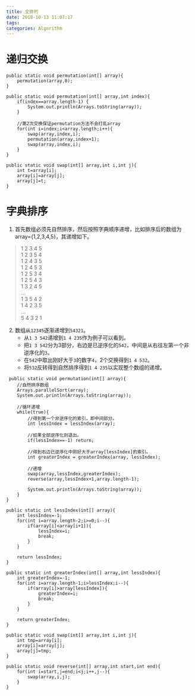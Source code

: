 ```yaml
---
title: 全排列
date: 2018-10-13 11:07:17
tags:
categories: Algorithm
---
```


# 递归交换

```
public static void permutation(int[] array){
    permutation(array,0);
}

public static void permutation(int[] array,int index){
    if(index==array.length-1) {
        System.out.println(Arrays.toString(array));
    }

    //第2次交换保证permutation方法不会打乱array
    for(int i=index;i<array.length;i++){
        swap(array,index,i);
        permutation(array,index+1);
        swap(array,index,i);
    }
}

public static void swap(int[] array,int i,int j){
    int t=array[i];
    array[i]=array[j];
    array[j]=t;
}
```

# 字典排序

1. 首先数组必须先自然排序，然后按照字典顺序递增，比如排序后的数组为array={1,2,3,4,5}，其递增如下。

>1 2 3 4 5  
1 2 3 5 4  
1 2 4 3 5  
1 2 4 5 3  
1 2 5 3 4  
1 2 5 4 3  
1 3 2 4 5  
...  
1 3 5 4 2  
1 4 2 3 5  
...  
5 4 3 2 1

2. 数组从`12345`逐渐递增到`54321`。
    * 从`1 3 542`递增到`1 4 235`作为例子可以看到。
    * 把`1 3 542`分为3部分，右边是已逆序化的`542`，中间是从右往左第一个非逆序化的`3`。
    * 在`542`中取出刚好大于`3`的数字`4`，2个交换得到`1 4 532`。
    * 将`532`反转得到自然排序得到`1 4 235`以实现整个数组的递增。

```
 public static void permutation(int[] array){
    //自然排序数组
    Arrays.parallelSort(array);
    System.out.println(Arrays.toString(array));

    //循环递增
    while(true){
        //得到第一个非逆序化的索引，即中间部分。
        int lessIndex = lessIndex(array);

        //如果全部逆序化则退出。
        if(lessIndex==-1) return;

        //得到右边已逆序化中刚好大于array[lessIndex]的索引。
        int greaterIndex = greaterIndex(array, lessIndex);

        //递增
        swap(array,lessIndex,greaterIndex);
        reverse(array,lessIndex+1,array.length-1);

        System.out.println(Arrays.toString(array));
    }
}
```

```
public static int lessIndex(int[] array){
    int lessIndex=-1;
    for(int i=array.length-2;i>=0;i--){
        if(array[i]<array[i+1]){
            lessIndex=i;
            break;
        }
    }

    return lessIndex;
}

public static int greaterIndex(int[] array,int lessIndex){
    int greaterIndex=-1;
    for(int i=array.length-1;i>lessIndex;i--){
        if(array[i]>array[lessIndex]){
            greaterIndex=i;
            break;
        }
    }

    return greaterIndex;
}

public static void swap(int[] array,int i,int j){
    int tmp=array[i];
    array[i]=array[j];
    array[j]=tmp;
}

public static void reverse(int[] array,int start,int end){
    for(int i=start,j=end;i<j;i++,j--){
        swap(array,i,j);
    }
}
```